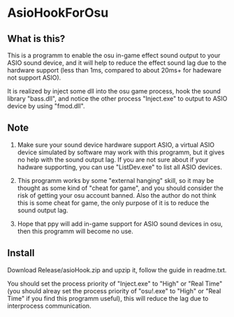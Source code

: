 # AsioHookForOsu

## What is this?

This is a programm to enable the osu in-game effect sound output to your ASIO sound device, and it will help to reduce the effect sound lag due to the hardware support (less than 1ms, compared to about 20ms+ for hadeware not support ASIO).

It is realized by inject some dll into the osu game process, hook the sound library "bass.dll", and notice the other process "Inject.exe" to output to ASIO device by using "fmod.dll".

## Note

1. Make sure your sound device hardware support ASIO,  a virtual ASIO device simulated by software may work with this programm, but it gives no help with the sound output lag. If you are not sure about if your hadware supporting, you can use "ListDev.exe" to list all ASIO devices.

2. This programm works by some "external hanging" skill, so it may be thought as some kind of "cheat for game", and you should consider the risk of getting your osu account banned. Also the author do not think this is some cheat for game,  the only purpose of it is to reduce the sound output lag.

3. Hope that ppy will add in-game support for ASIO sound devices in osu, then this programm will become no use.

## Install

Download Release/asioHook.zip and upzip it, follow the guide in readme.txt.

You should set the process priority of "Inject.exe" to "High" or "Real Time" (you should alreay set the process priority of "osu!.exe" to "High" or "Real Time" if you find this programm useful), this will reduce the lag due to interprocess communication.
